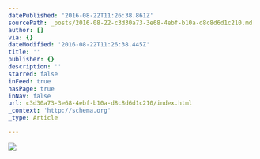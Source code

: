 ```yaml
---
datePublished: '2016-08-22T11:26:38.861Z'
sourcePath: _posts/2016-08-22-c3d30a73-3e68-4ebf-b10a-d8c8d6d1c210.md
author: []
via: {}
dateModified: '2016-08-22T11:26:38.445Z'
title: ''
publisher: {}
description: ''
starred: false
inFeed: true
hasPage: true
inNav: false
url: c3d30a73-3e68-4ebf-b10a-d8c8d6d1c210/index.html
_context: 'http://schema.org'
_type: Article

---
```

![](https://the-grid-user-content.s3-us-west-2.amazonaws.com/d45e789e-7837-4688-a0a0-1b300f3e8822.jpg)